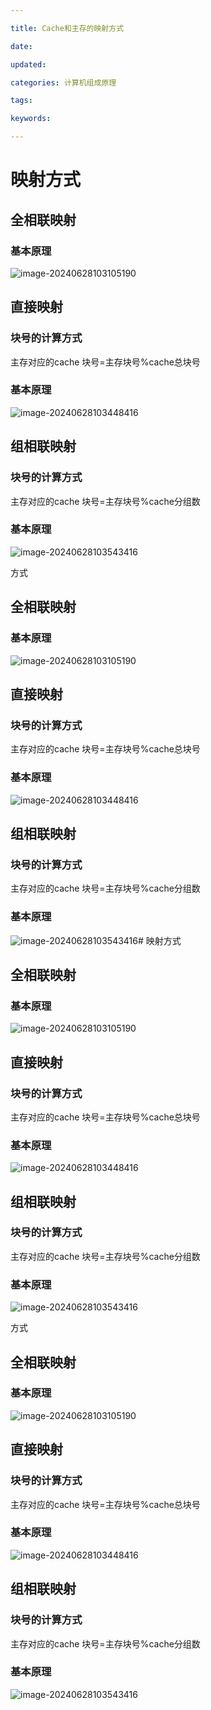 ```yaml
---

title: Cache和主存的映射方式

date: 

updated: 

categories: 计算机组成原理

tags: 

keywords: 

---
```

# 映射方式

## 全相联映射

### 基本原理

![image-20240628103105190](../TyporaImage/计算机组成原理图片/image-20240628103105190.png)



## 直接映射

### 块号的计算方式

主存对应的cache 块号=主存块号%cache总块号

### 基本原理

![image-20240628103448416](../TyporaImage/计算机组成原理图片/image-20240628103448416.png)

## 组相联映射

### 块号的计算方式

主存对应的cache 块号=主存块号%cache分组数

### 基本原理

![image-20240628103543416](../TyporaImage/计算机组成原理图片/image-20240628103543416.png)



方式

## 全相联映射

### 基本原理

![image-20240628103105190](../TyporaImage/计算机组成原理图片/image-20240628103105190.png)



## 直接映射

### 块号的计算方式

主存对应的cache 块号=主存块号%cache总块号

### 基本原理

![image-20240628103448416](../TyporaImage/计算机组成原理图片/image-20240628103448416.png)

## 组相联映射

### 块号的计算方式

主存对应的cache 块号=主存块号%cache分组数

### 基本原理

![image-20240628103543416](../TyporaImage/计算机组成原理图片/image-20240628103543416.png)# 映射方式

## 全相联映射

### 基本原理

![image-20240628103105190](../TyporaImage/计算机组成原理图片/image-20240628103105190.png)



## 直接映射

### 块号的计算方式

主存对应的cache 块号=主存块号%cache总块号

### 基本原理

![image-20240628103448416](../TyporaImage/计算机组成原理图片/image-20240628103448416.png)

## 组相联映射

### 块号的计算方式

主存对应的cache 块号=主存块号%cache分组数

### 基本原理

![image-20240628103543416](../TyporaImage/计算机组成原理图片/image-20240628103543416.png)



方式

## 全相联映射

### 基本原理

![image-20240628103105190](../TyporaImage/计算机组成原理图片/image-20240628103105190.png)



## 直接映射

### 块号的计算方式

主存对应的cache 块号=主存块号%cache总块号

### 基本原理

![image-20240628103448416](../TyporaImage/计算机组成原理图片/image-20240628103448416.png)

## 组相联映射

### 块号的计算方式

主存对应的cache 块号=主存块号%cache分组数

### 基本原理

![image-20240628103543416](../TyporaImage/计算机组成原理图片/image-20240628103543416.png)